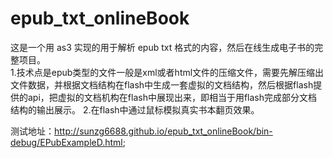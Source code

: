 # epub_txt_onlineBook
这是一个用 as3 实现的用于解析 epub txt 格式的内容，然后在线生成电子书的完整项目。<br>
1.技术点是epub类型的文件一般是xml或者html文件的压缩文件，需要先解压缩出文件数据，并根据文档结构在flash中生成一套虚拟的文档结构，然后根据flash提供的api，把虚拟的文档机构在flash中展现出来，即相当于用flash完成部分文档结构的输出展示。
2.在flash中通过鼠标模拟真实书本翻页效果。

测试地址：http://sunzg6688.github.io/epub_txt_onlineBook/bin-debug/EPubExampleD.html;
